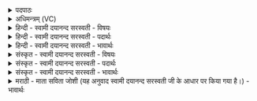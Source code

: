 <details><summary>पदपाठः</summary>

अ॒ग्निम्। अ॒द्य। होता॑रम्। अ॒वृ॒णी॒त॒। अ॒यम्। यज॑मानः। पच॑न्। पक्तीः॑। पच॑न्। पु॒रो॒डाश॑म्। ब॒ध्नन्। इन्द्रा॑य। व॒यो॒धस॒ इति॑ वयः॒ऽधसे॑। छाग॑म्। सू॒प॒स्था इति॑ सुऽउप॒स्था। अ॒द्य। दे॒वः। वन॒स्पतिः॑। अ॒भ॒व॒त्। इन्द्रा॑य। व॒यो॒धस॒ इति॑ वयः॒ऽधसे॑। छागे॑न। अ॒घ॒त्तम्। मे॒द॒स्तः। प्रति॑। प॒च॒ता। अग्र॑भीत्। अवी॑वृधत्। पु॒रो॒डाशे॑न। त्वाम्। अ॒द्य। ऋ॒षे॒। ४६।
</details>

<details><summary>अधिमन्त्रम् (VC)</summary>

- इन्द्रो देवता
- सरस्वत्यृषिः
- आकृतिः
- पञ्चमः
</details>

<details><summary>हिन्दी - स्वामी दयानन्द सरस्वती - विषयः</summary>

फिर उसी विषय को अगले मन्त्र में कहा है ॥
</details>

<details><summary>हिन्दी - स्वामी दयानन्द सरस्वती - पदार्थः</summary>

पदार्थान्वयभाषाः -  हे (ऋषे) मन्त्रार्थ जाननेवाले विद्वान् पुरुष ! जैसे (अयम्) यह (यजमानः) यज्ञ करने हारा (अद्य) इस समय (पक्तीः) नाना प्रकार के पाकों को (पचन्) पकाता और (पुरोडाशम्) यज्ञ में होमने के पदार्थ को (पचन्) पकाता हुआ (अग्निम्) तेजस्वी (होतारम्) होता को (अद्य) आज (अवृणीत) स्वीकार करे, वैसे (वयोधसे) सब के जीवन को बढ़ाने हारे (इन्द्राय) उत्तम ऐश्वर्य के लिए (छागम्) छेदन करनेवाले बकरी आदि पशु को (बध्नन्) बाँधते हुए स्वीकार कीजिए, जैसे (अद्य) आज (वनस्पतिः) वनों का रक्षक (देवः) विद्वान् (वयोधसे) अवस्थावर्धक (इन्द्राय) शत्रुविनाशक राजा के लिए (छागेन) छेदन के साथ उद्यत (अभवत्) होवे, वैसे सब लोग (सूपस्थाः) सुन्दर प्रकार समीप रहनेवाले हों, वैसे (पचता) पकाये हुए (पुरोडाशेन) यज्ञपाक से (मेदस्तः) चिकनाई से (त्वाम्) आपको (प्रति, अग्रभीत्) ग्रहण करे और (अवीवृधत्) बढ़े, वैसे हे यजमान और होता लोगो ! तुम दोनों यज्ञ के शेष भाग को (अघत्तम्) खाओ ॥४६ ॥
</details>

<details><summary>हिन्दी - स्वामी दयानन्द सरस्वती - भावार्थः</summary>

भावार्थभाषाः -  इस मन्त्र में वाचकलुप्तोपमालङ्कार है। जैसे रसोइये लोग उत्तम अन्न व्यञ्जनों को बना के भोजन करावें, वैसे ही भोक्ता लोग उनका मान्य करें। जैसे बकरी आदि पशु घास आदि को खाके सम्यक् पचा लेते हैं, वैसे ही भोजन किए हुए अन्नादि को पचाया करें ॥४६ ॥ इस अध्याय में होता के गुणों, वाणी और अश्वियों के गुणों, फिर भी होता के कर्तव्य, यज्ञ की व्याख्या और विद्वानों की प्रशंसा को कहा है, इससे इस अध्याय के अर्थ की पूर्व अध्याय के अर्थ के साथ संगति है, ऐसा जानना चाहिये ॥ इति श्रीमत्परमहंसपरिव्राजकाचार्याणां श्रीयुतपरमविदुषां विरजानन्दसरस्वतीस्वामिनां शिष्येण श्रीपरमहंसपरिव्राजकाचार्येण श्रीमद्दयानन्दसरस्वतीस्वामिना विरचिते संस्कृतार्य्यभाषाभ्यां समन्विते सुप्रमाणयुक्ते यजुर्वेदभाष्येऽष्टाविंशोऽध्यायः पूर्तिं प्रापत् ॥४॥
</details>

<details><summary>संस्कृत - स्वामी दयानन्द सरस्वती - विषयः</summary>

पुनस्तमेव विषयमाह ॥
</details>

<details><summary>संस्कृत - स्वामी दयानन्द सरस्वती - पदार्थः</summary>

पदार्थान्वयभाषाः -  हे ऋषे यथाऽयं यजमानोऽद्य पक्तीः पचन् पुरोडाशं पचन्नग्निं होतारमद्यावृणीत तथा वयोधस इन्द्राय छागं बध्नन् वृणुहि। यथाऽद्य वनस्पतिर्देवो वयोधस इन्द्राय छागेनोद्यतोऽभवत्, तथा सूपस्था भवन्तु। यथा पचता पुरोडाशेन मेदस्तस्त्वां प्रत्यग्रभीदवीवृधत् तथा हे यजमानहोतारौ ! युवां पुरोडाशमघत्तम् ॥४६ ॥
</details>

<details><summary>संस्कृत - स्वामी दयानन्द सरस्वती - भावार्थः</summary>

भावार्थभाषाः -  अत्र वाचकलुप्तोपमालङ्कारः। यथा सूदा उत्तमान्यन्नानि व्यञ्जनानि च पक्त्वा भोजयेयुस्तथैतान् भोक्तारो विद्वांसो मानयेयुः। यथाऽजादयः पशवो घासादिकं भुक्त्वा सम्यक् पचन्ति, तथैव भुक्तमन्नं पाचयेयुरिति ॥४६ ॥ अत्र होतृगुणवर्णनं वागश्विगुणप्रतिपादनं पुनर्होतृकृत्यप्रतिपादनं यज्ञवर्णनं विद्वत्प्रशंसा चोक्ताऽत एतदर्थस्य पूर्वाऽध्यायार्थेन सह सङ्गतिरस्तीति वेद्यम् ॥
</details>

<details><summary>मराठी - माता सविता जोशी (यह अनुवाद स्वामी दयानन्द सरस्वती जी के आधार पर किया गया है।) - भावार्थः</summary>

भावार्थभाषाः -  या मंत्रात वाचकलुप्तोपमालंकार आहे. चांगले स्वयंपाकी उत्तम पदार्थांपासून उत्तम भोजन तयार करतात ते भोजन खावे. जसे शेळी इत्यादी पशू गवत वगैरे खाऊन संपूर्णपणे पचवितात, तसेच भोजन केलेल्या अन्नाचे पचन झाले पाहिजे.
</details>